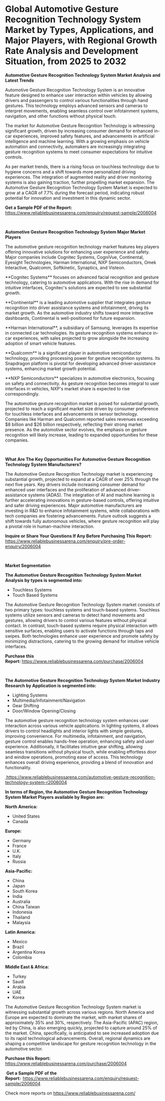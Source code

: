 <p><h1>Global Automotive Gesture Recognition Technology System Market by Types, Applications, and Major Players, with Regional Growth Rate Analysis and Development Situation, from 2025 to 2032</h1></p><p><strong>Automotive Gesture Recognition Technology System Market Analysis and Latest Trends</strong></p>
<p><p>Automotive Gesture Recognition Technology System is an innovative feature designed to enhance user interaction within vehicles by allowing drivers and passengers to control various functionalities through hand gestures. This technology employs advanced sensors and cameras to interpret movements, enabling seamless control over infotainment systems, navigation, and other functions without physical touch. </p><p>The market for Automotive Gesture Recognition Technology is witnessing significant growth, driven by increasing consumer demand for enhanced in-car experiences, improved safety features, and advancements in artificial intelligence and machine learning. With a growing emphasis on vehicle automation and connectivity, automakers are increasingly integrating gesture recognition systems to meet consumer expectations for intuitive controls. </p><p>As per market trends, there is a rising focus on touchless technology due to hygiene concerns and a shift towards more personalized driving experiences. The integration of augmented reality and driver monitoring systems is also gaining traction, further propelling market expansion. The Automotive Gesture Recognition Technology System Market is expected to grow at a CAGR of 7.7% during the forecast period, indicating robust potential for innovation and investment in this dynamic sector.</p></p>
<p><strong>Get a Sample PDF of the Report:&nbsp;</strong> <a href="https://www.reliablebusinessarena.com/enquiry/request-sample/2006004?utm_campaign=2189&utm_medium=2&utm_source=Github&utm_content=ia&utm_term=31032025&utm_id=automotive-gesture-recognition-technology-system">https://www.reliablebusinessarena.com/enquiry/request-sample/2006004</a></p>
<p>&nbsp;</p>
<p><strong>Automotive Gesture Recognition Technology System Major Market Players</strong></p>
<p><p>The automotive gesture recognition technology market features key players offering innovative solutions for enhancing user experience and safety. Major companies include Cognitec Systems, CogniVue, Continental, Eyesight Technologies, Harman International, NXP Semiconductors, Omek Interactive, Qualcomm, Softkinetic, Synaptics, and Visteon.</p><p>**Cognitec Systems** focuses on advanced facial recognition and gesture technology, catering to automotive applications. With the rise in demand for intuitive interfaces, Cognitec's solutions are expected to see substantial growth. </p><p>**Continental** is a leading automotive supplier that integrates gesture recognition into driver assistance systems and infotainment, driving its market growth. As the automotive industry shifts toward more interactive dashboards, Continental is well-positioned for future expansion.</p><p>**Harman International**, a subsidiary of Samsung, leverages its expertise in connected car technologies. Its gesture recognition systems enhance in-car experiences, with sales projected to grow alongside the increasing adoption of smart vehicle features.</p><p>**Qualcomm** is a significant player in automotive semiconductor technology, providing processing power for gesture recognition systems. Its Snapdragon platform is pivotal for developing advanced driver-assistance systems, enhancing market growth potential.</p><p>**NXP Semiconductors** specializes in automotive electronics, focusing on safety and connectivity. As gesture recognition becomes integral to user interfaces in vehicles, NXP's market share is expected to rise correspondingly.</p><p>The automotive gesture recognition market is poised for substantial growth, projected to reach a significant market size driven by consumer preference for touchless interfaces and advancements in sensor technology. Companies like Harman and Qualcomm reported sales revenues exceeding $8 billion and $26 billion respectively, reflecting their strong market presence. As the automotive sector evolves, the emphasis on gesture recognition will likely increase, leading to expanded opportunities for these companies.</p></p>
<p>&nbsp;</p>
<p><strong>What Are The Key Opportunities For Automotive Gesture Recognition Technology System Manufacturers?</strong></p>
<p><p>The Automotive Gesture Recognition Technology market is experiencing substantial growth, projected to expand at a CAGR of over 25% through the next five years. Key drivers include increasing consumer demand for enhanced user interfaces and the proliferation of advanced driver-assistance systems (ADAS). The integration of AI and machine learning is further accelerating innovations in gesture-based controls, offering intuitive and safer driving experiences. Major automotive manufacturers are investing in R&D to enhance infotainment systems, while collaborations with tech companies are fostering advancements. Future outlook suggests a shift towards fully autonomous vehicles, where gesture recognition will play a pivotal role in human-machine interaction.</p></p>
<p><strong>Inquire or Share Your Questions If Any Before Purchasing This Report:</strong> <a href="https://www.reliablebusinessarena.com/enquiry/pre-order-enquiry/2006004?utm_campaign=2189&utm_medium=2&utm_source=Github&utm_content=ia&utm_term=31032025&utm_id=automotive-gesture-recognition-technology-system">https://www.reliablebusinessarena.com/enquiry/pre-order-enquiry/2006004</a></p>
<p>&nbsp;</p>
<p><strong>Market Segmentation</strong></p>
<p><strong>The Automotive Gesture Recognition Technology System Market Analysis by types is segmented into:</strong></p>
<p><ul><li>Touchless Systems</li><li>Touch Based Systems</li></ul></p>
<p><p>The Automotive Gesture Recognition Technology System market consists of two primary types: touchless systems and touch-based systems. Touchless systems utilize sensors and cameras to detect hand movements and gestures, allowing drivers to control various features without physical contact. In contrast, touch-based systems require physical interaction with sensitive surfaces, enabling users to activate functions through taps and swipes. Both technologies enhance user experience and promote safety by minimizing distractions, catering to the growing demand for intuitive vehicle interfaces.</p></p>
<p><strong>Purchase this Report:&nbsp;</strong><a href="https://www.reliablebusinessarena.com/purchase/2006004?utm_campaign=2189&utm_medium=2&utm_source=Github&utm_content=ia&utm_term=31032025&utm_id=automotive-gesture-recognition-technology-system">https://www.reliablebusinessarena.com/purchase/2006004</a></p>
<p>&nbsp;</p>
<p><strong>The Automotive Gesture Recognition Technology System Market Industry Research by Application is segmented into:</strong></p>
<p><ul><li>Lighting Systems</li><li>Multimedia/Infotainment/Navigation</li><li>Gear Shifting</li><li>Door/Window Opening/Closing</li></ul></p>
<p><p>The automotive gesture recognition technology system enhances user interaction across various vehicle applications. In lighting systems, it allows drivers to control headlights and interior lights with simple gestures, improving convenience. For multimedia, infotainment, and navigation, gesture control enables hands-free operation, enhancing safety and user experience. Additionally, it facilitates intuitive gear shifting, allowing seamless transitions without physical touch, while enabling effortless door and window operations, promoting ease of access. This technology enhances overall driving experience, providing a blend of innovation and functionality.</p></p>
<p><a href="https://www.reliablebusinessarena.com/automotive-gesture-recognition-technology-system-r2006004?utm_campaign=2189&utm_medium=2&utm_source=Github&utm_content=ia&utm_term=31032025&utm_id=automotive-gesture-recognition-technology-system">&nbsp;https://www.reliablebusinessarena.com/automotive-gesture-recognition-technology-system-r2006004</a></p>
<p><strong>In terms of Region, the Automotive Gesture Recognition Technology System Market Players available by Region are:</strong></p>
<p>
    <p> <strong> North America: </strong>
        <ul>
            <li>United States</li>
            <li>Canada</li>
        </ul>
        </p> 
    <p> <strong> Europe: </strong>
        <ul>
            <li>Germany</li>
            <li>France</li>
            <li>U.K.</li>
            <li>Italy</li>
            <li>Russia</li>
        </ul>
        </p> 
    <p> <strong> Asia-Pacific: </strong>
        <ul>
            <li>China</li>
            <li>Japan</li>
            <li>South Korea</li>
            <li>India</li>
            <li>Australia</li>
            <li>China Taiwan</li>
            <li>Indonesia</li>
            <li>Thailand</li>
            <li>Malaysia</li>
        </ul>
        </p> 
    <p> <strong> Latin America: </strong>
        <ul>
            <li>Mexico</li>
            <li>Brazil</li>
            <li>Argentina Korea</li>
            <li>Colombia</li>
        </ul>
        </p> 
    <p> <strong> Middle East & Africa: </strong>
        <ul>
            <li>Turkey</li>
            <li>Saudi</li>
            <li>Arabia</li>
            <li>UAE</li>
            <li>Korea</li>
        </ul>
    </p>
    </p>
<p><p>The Automotive Gesture Recognition Technology System market is witnessing substantial growth across various regions. North America and Europe are expected to dominate the market, with market shares of approximately 35% and 30%, respectively. The Asia-Pacific (APAC) region, led by China, is also emerging quickly, projected to capture around 25% of the market. China, specifically, is anticipated to see increased adoption due to its rapid technological advancements. Overall, regional dynamics are shaping a competitive landscape for gesture recognition technology in the automotive sector.</p></p>
<p><strong>Purchase this Report: </strong><a href="https://www.reliablebusinessarena.com/purchase/2006004?utm_campaign=2189&utm_medium=2&utm_source=Github&utm_content=ia&utm_term=31032025&utm_id=automotive-gesture-recognition-technology-system">https://www.reliablebusinessarena.com/purchase/2006004</a></p>
<p>&nbsp;<strong>Get a Sample PDF of the Report:&nbsp;&nbsp;</strong><a href="https://www.reliablebusinessarena.com/enquiry/request-sample/2006004?utm_campaign=2189&utm_medium=2&utm_source=Github&utm_content=ia&utm_term=31032025&utm_id=automotive-gesture-recognition-technology-system">https://www.reliablebusinessarena.com/enquiry/request-sample/2006004</a></p>
<p><strong></strong></p>
<p>Check more reports on <a href="https://www.reliablebusinessarena.com/?utm_campaign=2189&utm_medium=2&utm_source=Github&utm_content=ia&utm_term=31032025&utm_id=automotive-gesture-recognition-technology-system">https://www.reliablebusinessarena.com/</a></p>